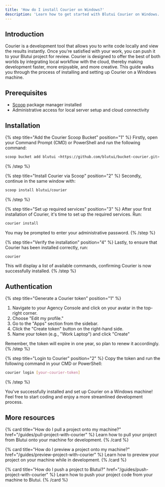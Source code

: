 ```yaml
---
title: 'How do I install Courier on Windows?'
description: 'Learn how to get started with Blutui Courier on Windows.'
---
```


## Introduction

Courier is a development tool that allows you to write code locally and view the results instantly. Once you're satisfied with your work, you can push it to your Blutui project for review. Courier is designed to offer the best of both worlds by integrating local workflow with the cloud, thereby making development faster, more enjoyable, and more creative. This guide walks you through the process of installing and setting up Courier on a Windows machine.

## Prerequisites

- [Scoop](https://scoop.sh/) package manager installed
- Administrative access for local server setup and cloud connectivity

## Installation

{% step title="Add the Courier Scoop Bucket" position="1" %}
Firstly, open your Command Prompt (CMD) or PowerShell and run the following command:

```bash
scoop bucket add blutui <https://github.com/blutui/bucket-courier.git>
```
{% /step %}

{% step title="Install Courier via Scoop" position="2" %}
Secondly, continue in the same window with:

```bash
scoop install blutui/courier
```
{% /step %}

{% step title="Set up required services" position="3" %}
After your first installation of Courier, it's time to set up the required services. Run:

```bash
courier install
```

You may be prompted to enter your administrative password.
{% /step %}

{% step title="Verify the installation" position="4" %}
Lastly, to ensure that Courier has been installed correctly, run:

```bash
courier
```

This will display a list of available commands, confirming Courier is now successfully installed.
{% /step %}

## Authentication

{% step title="Generate a Courier token" position="1" %}
1. Navigate to your Agency Console and click on your avatar in the top-right corner.
2. Choose "Edit my profile."
3. Go to the "Apps" section from the sidebar.
4. Click the "Create token" button on the right-hand side.
5. Name your token (e.g., "Work Laptop") and click "Create"

Remember, the token will expire in one year, so plan to renew it accordingly.
{% /step %}

{% step title="Login to Courier" position="2" %}
Copy the token and run the following command in your CMD or PowerShell:

```bash
courier login [your-courier-token]
```
{% /step %}

You've successfully installed and set up Courier on a Windows machine! Feel free to start coding and enjoy a more streamlined development process.

## More resources

{% card title="How do I pull a project onto my machine?" href="/guides/pull-project-with-courier" %}
  Learn how to pull your project from Blutui onto your machine for development.
{% /card %}

{% card title="How do I preview a project onto my machine?" href="/guides/preview-project-with-courier" %}
  Learn how to preview your project on your machine while in development.
{% /card %}

{% card title="How do I push a project to Blutui?" href="/guides/push-project-with-courier" %}
  Learn how to push your project code from your machine to Blutui.
{% /card %}
